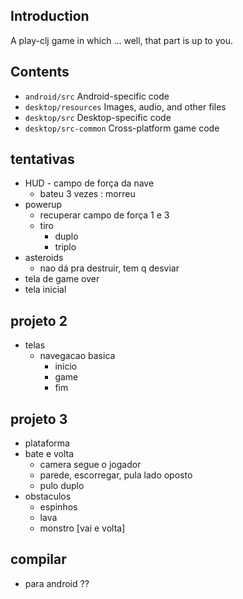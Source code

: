 ## Introduction

A play-clj game in which ... well, that part is up to you.

## Contents

* `android/src` Android-specific code
* `desktop/resources` Images, audio, and other files
* `desktop/src` Desktop-specific code
* `desktop/src-common` Cross-platform game code

## tentativas
 
  - HUD - campo de força da nave
     - bateu 3 vezes : morreu
  - powerup
     - recuperar campo de força 1 e 3
     - tiro
        - duplo
        - triplo
  - asteroids
     - nao dá pra destruir, tem q desviar
  - tela de game over
  - tela inicial

## projeto 2
  - telas
    - navegacao basica
      - inicio
      - game
      - fim  

## projeto 3
  - plataforma
  - bate e volta
    - camera segue o jogador
    - parede, escorregar, pula lado oposto
    - pulo duplo
  - obstaculos
    - espinhos
    - lava
    - monstro [vai e volta]

## compilar 
 
  - para android ??
